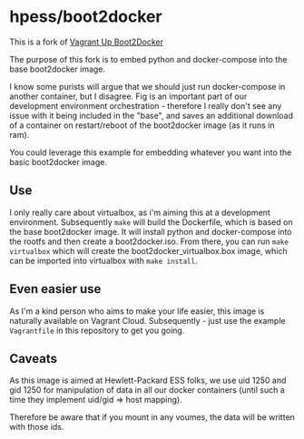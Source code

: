 # hpess/boot2docker
This is a fork of [Vagrant Up Boot2Docker](https://github.com/mitchellh/boot2docker-vagrant-box)

The purpose of this fork is to embed python and docker-compose into the base boot2docker image.

I know some purists will argue that we should just run docker-compose in another container, but I disagree.  Fig is an important part of our development environment orchestration - therefore I really don't see any issue with it being included in the "base", and saves an additional download of a container on restart/reboot of the boot2docker image (as it runs in ram).

You could leverage this example for embedding whatever you want into the basic boot2docker image.

## Use
I only really care about virtualbox, as i'm aiming this at a development environment.  Subsequently `make` will build the Dockerfile, which is based on the base boot2docker image.  It will install python and docker-compose into the rootfs and then create a boot2docker.iso.  From there, you can run `make virtualbox` which will create the boot2docker_virtualbox.box image, which can be imported into virtualbox with `make install`.

## Even easier use
As I'm a kind person who aims to make your life easier, this image is naturally available on Vagrant Cloud.  Subsequently - just use the example `Vagrantfile` in this repository to get you going.

## Caveats
As this image is aimed at Hewlett-Packard ESS folks, we use uid 1250 and gid 1250 for manipulation of data in all our docker containers (until such a time they implement uid/gid => host mapping).

Therefore be aware that if you mount in any voumes, the data will be written with those ids.
